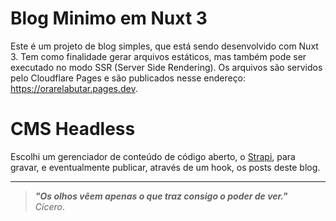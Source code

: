 # Blog Minimo em Nuxt 3
Este é um projeto de blog simples, que está sendo desenvolvido com Nuxt 3. 
Tem como finalidade gerar arquivos estáticos, mas também pode ser executado no modo SSR (Server Side Rendering). Os arquivos são servidos pelo Cloudflare Pages e são publicados nesse endereço: <https://orarelabutar.pages.dev>. 

# CMS Headless
Escolhi um gerenciador de conteúdo de código aberto, o [Strapi](https://github.com/strapi/strapi), para gravar, e eventualmente publicar, através de um hook, os posts deste blog.
<hr>

> _**"Os olhos vêem apenas o que traz consigo o poder de ver."**_  <br>
> _Cícero_.